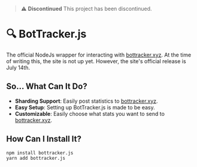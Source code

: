 > ⚠️ **Discontinued** This project has been discontinued.

# 🔍 BotTracker.js
The official NodeJs wrapper for interacting with [bottracker.xyz](https://bottracker.xyz). At the time of writing this, the site is not up yet. However, the site's official release is July 14th.

## So... What Can It Do?
- **Sharding Support**: Easily post statistics to [bottracker.xyz](https://bottracker.xyz).
- **Easy Setup**: Setting up BotTracker.js is made to be easy.
- **Customizable**: Easily choose what stats you want to send to [bottracker.xyz](https://bottracker.xyz).

## How Can I Install It?
```bash
npm install bottracker.js
yarn add bottracker.js
```
